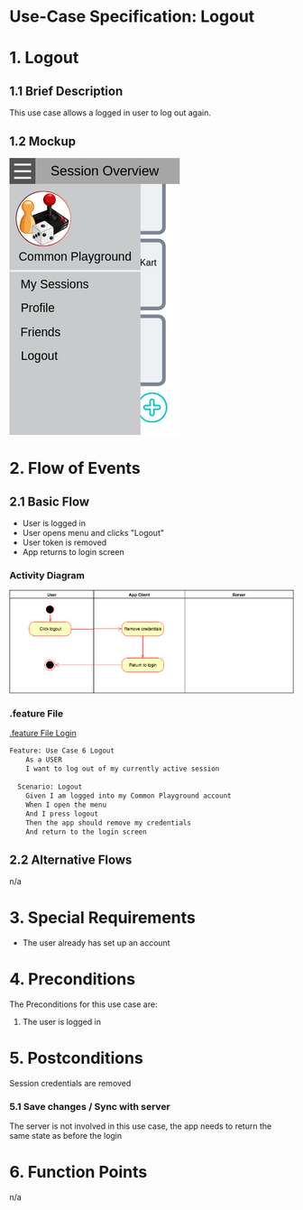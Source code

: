 # Use-Case Specification: Logout

# 1. Logout

## 1.1 Brief Description
This use case allows a logged in user to log out again.

## 1.2 Mockup
![Mockup](../mockups/Logout.png)

# 2. Flow of Events

## 2.1 Basic Flow
- User is logged in
- User opens menu and clicks "Logout"
- User token is removed
- App returns to login screen

### Activity Diagram
![Activity Diagram](../activity_diagrams/UC6_Logout.png)

### .feature File
[.feature File Login](../../frontend/app/src/androidTest/assets/UC6_Logout.feature)
```Cucumber
Feature: Use Case 6 Logout
    As a USER
    I want to log out of my currently active session

  Scenario: Logout
    Given I am logged into my Common Playground account
    When I open the menu
    And I press logout
    Then the app should remove my credentials
    And return to the login screen

```

## 2.2 Alternative Flows
n/a

# 3. Special Requirements
- The user already has set up an account

# 4. Preconditions
The Preconditions for this use case are:
1. The user is logged in

# 5. Postconditions
Session credentials are removed

### 5.1 Save changes / Sync with server
The server is not involved in this use case, the app needs to return the same state as before the login

# 6. Function Points
n/a
